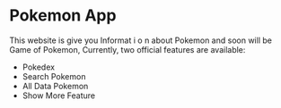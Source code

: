 # Pokemon App

This website is give you Informat i o n about Pokemon and soon will be Game of Pokemon,
Currently, two official features are available:

- Pokedex
- Search Pokemon
- All Data Pokemon
- Show More Feature
